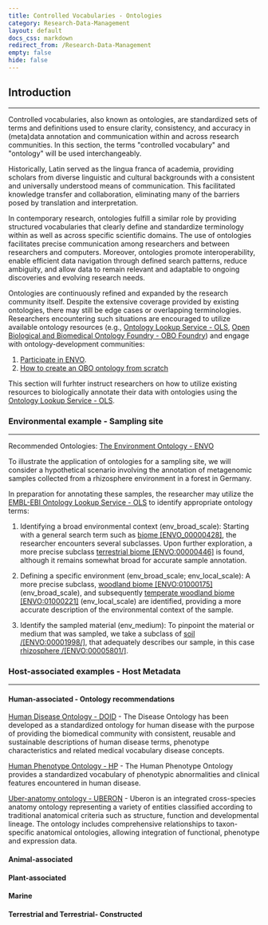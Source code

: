 ```yaml
---
title: Controlled Vocabularies - Ontologies
category: Research-Data-Management
layout: default
docs_css: markdown
redirect_from: /Research-Data-Management
empty: false
hide: false
---
```


## Introduction
---
Controlled vocabularies, also known as ontologies, are standardized sets of terms and definitions used to ensure clarity, consistency, and accuracy in (meta)data annotation and communication within and across research communities. In this section, the terms "controlled vocabulary" and "ontology" will be used interchangeably.

Historically, Latin served as the lingua franca of academia, providing scholars from diverse linguistic and cultural backgrounds with a consistent and universally understood means of communication. This facilitated knowledge transfer and collaboration, eliminating many of the barriers posed by translation and interpretation.

In contemporary research, ontologies fulfill a similar role by providing structured vocabularies that clearly define and standardize terminology within as well as across specific scientific domains. The use of ontologies facilitates precise communication among researchers and between researchers and computers. Moreover, ontologies promote interoperability, enable efficient data navigation through defined search patterns, reduce ambiguity, and allow data to remain relevant and adaptable to ongoing discoveries and evolving research needs.

Ontologies are continuously refined and expanded by the research community itself. Despite the extensive coverage provided by existing ontologies, there may still be edge cases or overlapping terminologies. Researchers encountering such situations are encouraged to utilize available ontology resources (e.g., [Ontology Lookup Service - OLS](https://www.ebi.ac.uk/ols4/), [Open Biological and Biomedical Ontology Foundry - OBO Foundry](https://obofoundry.org/)) and engage with ontology-development communities:

1. [Participate in ENVO](https://sites.google.com/site/environmentontology/participate?authuser=0).
2. [How to create an OBO ontology from scratch](https://oboacademy.github.io/obook/howto/create-ontology-from-scratch/)

This section will furhter instruct researchers on how to utilize existing resources to biologically annotate their data with ontologies using the [Ontology Lookup Service - OLS](https://www.ebi.ac.uk/ols4/).

### Environmental example - Sampling site
---
Recommended Ontologies: [The Environment Ontology - ENVO](https://sites.google.com/site/environmentontology/about-envo?authuser=0)

To illustrate the application of ontologies for a sampling site, we will consider a hypothetical scenario involving the annotation of metagenomic samples collected from a rhizosphere environment in a forest in Germany. 

In preparation for annotating these samples, the researcher may utilize the [EMBL-EBI Ontology Lookup Service - OLS](https://www.ebi.ac.uk/ols4/) to identify appropriate ontology terms:

1. Identifying a broad environmental context (env_broad_scale):
Starting with a general search term such as [biome
\[ENVO_00000428\]](http://purl.obolibrary.org/obo/ENVO_00000428), the researcher encounters several subclasses. Upon further exploration, a more precise subclass [terrestrial biome
\[ENVO:00000446\]](http://purl.obolibrary.org/obo/ENVO_00000446) is found, although it remains somewhat broad for accurate sample annotation.

2. Defining a specific environment (env_broad_scale; env_local_scale):
A more precise subclass, [woodland biome \[ENVO:01000175\]](http://purl.obolibrary.org/obo/ENVO_01000175) (env_broad_scale), and subsequently [temperate woodland biome \[ENVO:01000221\]](http://purl.obolibrary.org/obo/ENVO_01000175) (env_local_scale) are identified, providing a more accurate description of the environmental context of the sample.

3. Identify the sampled material (env_medium):
To pinpoint the material or medium that was sampled, we take a subclass of [soil /[ENVO:00001998/]](http://purl.obolibrary.org/obo/ENVO_00001998), that adequately describes our sample, in this case [rhizosphere /[ENVO:00005801/]](http://purl.obolibrary.org/obo/ENVO_00005801).

### Host-associated examples - Host Metadata
---
#### Human-associated - Ontology recommendations
[Human Disease Ontology - DOID](https://www.disease-ontology.org/) - The Disease Ontology has been developed as a standardized ontology for human disease with the purpose of providing the biomedical community with consistent, reusable and sustainable descriptions of human disease terms, phenotype characteristics and related medical vocabulary disease concepts.

[Human Phenotype Ontology - HP](https://hpo.jax.org/) - The Human Phenotype Ontology provides a standardized vocabulary of phenotypic abnormalities and clinical features encountered in human disease.

[Uber-anatomy ontology - UBERON](https://obophenotype.github.io/uberon/) - Uberon is an integrated cross-species anatomy ontology representing a variety of entities classified according to traditional anatomical criteria such as structure, function and developmental lineage. The ontology includes comprehensive relationships to taxon-specific anatomical ontologies, allowing integration of functional, phenotype and expression data.

#### Animal-associated

#### Plant-associated

#### Marine

#### Terrestrial and Terrestrial- Constructed
